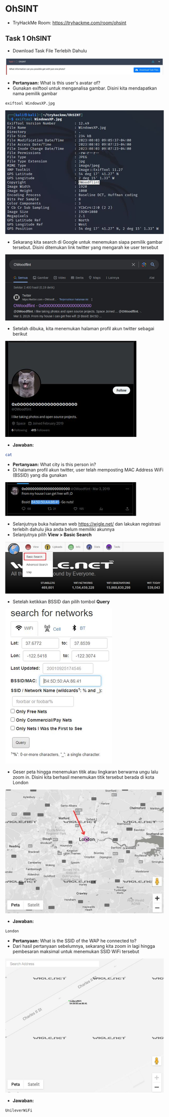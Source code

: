 # OhSINT
- TryHackMe Room: https://tryhackme.com/room/ohsint

## Task 1 OhSINT
- Download Task File Terlebih Dahulu

![alt text](https://github.com/rahardian-dwi-saputra/TryHackMe-WriteUps/blob/main/OhSINT/assets/osh%201.JPG)

- **Pertanyaan:** What is this user's avatar of?
- Gunakan exiftool untuk menganalisa gambar. Disini kita mendapatkan nama pemilik gambar
```sh
exiftool WindowsXP.jpg
```

![alt text](https://github.com/rahardian-dwi-saputra/TryHackMe-WriteUps/blob/main/OhSINT/assets/osh%202.JPG)

- Sekarang kita search di Google untuk menemukan siapa pemilik gambar tersebut. Disini ditemukan link twitter yang mengarah ke user tersebut

![alt text](https://github.com/rahardian-dwi-saputra/TryHackMe-WriteUps/blob/main/OhSINT/assets/osh%203.JPG)

- Setelah dibuka, kita menemukan halaman profil akun twitter sebagai berikut

![alt text](https://github.com/rahardian-dwi-saputra/TryHackMe-WriteUps/blob/main/OhSINT/assets/osh%204.JPG)

- **Jawaban:**
```sh
cat
```

- **Pertanyaan:** What city is this person in?
- Di halaman profil akun twitter, user telah memposting MAC Address WiFi (BSSID) yang dia gunakan

![alt text](https://github.com/rahardian-dwi-saputra/TryHackMe-WriteUps/blob/main/OhSINT/assets/osh%205.JPG)

- Selanjutnya buka halaman web https://wigle.net/ dan lakukan registrasi terlebih dahulu jika anda belum memiliki akunnya
- Selanjutnya pilih **View > Basic Search**

![alt text](https://github.com/rahardian-dwi-saputra/TryHackMe-WriteUps/blob/main/OhSINT/assets/osh%206.jpg)

- Setelah ketikkan BSSID dan pilih tombol **Query**

![alt text](https://github.com/rahardian-dwi-saputra/TryHackMe-WriteUps/blob/main/OhSINT/assets/osh%207.JPG)

- Geser peta hingga menemukan titik atau lingkaran berwarna ungu lalu zoom in. Disini kita berhasil menemukan titik tersebut berada di kota London

![alt text](https://github.com/rahardian-dwi-saputra/TryHackMe-WriteUps/blob/main/OhSINT/assets/osh%208.jpg)

- **Jawaban:**
```sh
London
```

- **Pertanyaan:** What is the SSID of the WAP he connected to?
- Dari hasil pertanyaan sebelumnya, sekarang kita zoom in lagi hingga pembesaran maksimal untuk menemukan SSID WiFi tersebut

![alt text](https://github.com/rahardian-dwi-saputra/TryHackMe-WriteUps/blob/main/OhSINT/assets/osh%209.JPG)

- **Jawaban:**
```sh
UnileverWiFi
```
